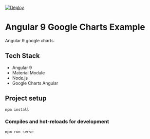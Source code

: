[![Deploy](https://www.herokucdn.com/deploy/button.svg)](https://heroku.com/deploy?template=https://github.com/heroku/node-js-getting-started)

# Angular 9 Google Charts Example 
  Angular 9 google charts.

## Tech Stack

* Angular 9
* Material Module
* Node.js
* Google Charts Angular

## Project setup
```
npm install
```

### Compiles and hot-reloads for development
```
npm run serve
```

